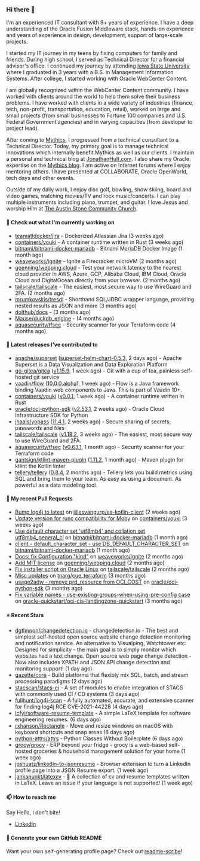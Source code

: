 ### Hi there 👋

I'm an experienced IT consultant with 9+ years of experience. I have a deep understanding of the Oracle Fusion Middleware stack, hands-on experience and years of experience in design, development, support of large-scale projects.

I started my IT journey in my teens by fixing computers for family and friends. During high school, I served as Technical Director for a financial advisor's office. I continued my journey by attending [Iowa State University](iastate.edu) where I graduated in 3 years with a B.S. in Management Information Systems. After college, I started working with Oracle WebCenter Content.

I am globally recognized within the WebCenter Content community. I have worked with clients around the world to help them solve their business problems. I have worked with clients in a wide variety of industries (finance, tech, non-profit, transportation, education, retail), worked on large and small projects (from small businesses to Fortune 100 companies and U.S. Federal Government agencies) and in varying capacities (from developer to project lead).

After coming to [Mythics](https://www.mythics.com/), I progressed from a technical consultant to a Technical Director. Today, my primary goal is to manage technical innovations which internally benefit Mythics as well as our clients. I maintain a personal and technical blog at [JonathanHult.com](https://jonathanhult.com). I also share my Oracle expertise on the [Mythics blog](https://www.mythics.com/about/blog/). I am active on Internet forums where I enjoy mentoring others. I have presented at COLLABORATE, Oracle OpenWorld, tech days and other events.

Outside of my daily work, I enjoy disc golf, bowling, snow skiing, board and video games, watching movies/TV and rock music/concerts. I can play multiple instruments including piano, trumpet, and guitar. I love Jesus and worship Him at [The Austin Stone Community Church](https://austinstone.org/).

#### 👷 Check out what I'm currently working on

- [teamatldocker/jira](https://github.com/teamatldocker/jira) - Dockerized Atlassian Jira (3 weeks ago)
- [containers/youki](https://github.com/containers/youki) - A container runtime written in Rust (3 weeks ago)
- [bitnami/bitnami-docker-mariadb](https://github.com/bitnami/bitnami-docker-mariadb) - Bitnami MariaDB Docker Image (1 month ago)
- [weaveworks/ignite](https://github.com/weaveworks/ignite) - Ignite a Firecracker microVM (2 months ago)
- [goenning/webping.cloud](https://github.com/goenning/webping.cloud) - Test your network latency to the nearest cloud provider in AWS, Azure, GCP, Alibaba Cloud, IBM Cloud, Oracle Cloud and DigitalOcean directly from your browser. (2 months ago)
- [tailscale/tailscale](https://github.com/tailscale/tailscale) - The easiest, most secure way to use WireGuard and 2FA. (2 months ago)
- [mrumkovskis/tresql](https://github.com/mrumkovskis/tresql) - Shorthand SQL/JDBC wrapper language, providing nested results as JSON and more (3 months ago)
- [dolthub/docs](https://github.com/dolthub/docs) -  (3 months ago)
- [Mause/duckdb_engine](https://github.com/Mause/duckdb_engine) -  (4 months ago)
- [aquasecurity/tfsec](https://github.com/aquasecurity/tfsec) - Security scanner for your Terraform code (4 months ago)

#### 🔭 Latest releases I've contributed to

- [apache/superset](https://github.com/apache/superset) ([superset-helm-chart-0.5.3](https://github.com/apache/superset/releases/tag/superset-helm-chart-0.5.3), 2 days ago) - Apache Superset is a Data Visualization and Data Exploration Platform
- [go-gitea/gitea](https://github.com/go-gitea/gitea) ([v1.15.9](https://github.com/go-gitea/gitea/releases/tag/v1.15.9), 1 week ago) - Git with a cup of tea, painless self-hosted git service
- [vaadin/flow](https://github.com/vaadin/flow) ([10.0.0.alpha1](https://github.com/vaadin/flow/releases/tag/10.0.0.alpha1), 1 week ago) - Flow is a Java framework binding Vaadin web components to Java. This is part of Vaadin 10&#43;.
- [containers/youki](https://github.com/containers/youki) ([v0.0.1](https://github.com/containers/youki/releases/tag/v0.0.1), 1 week ago) - A container runtime written in Rust
- [oracle/oci-python-sdk](https://github.com/oracle/oci-python-sdk) ([v2.53.1](https://github.com/oracle/oci-python-sdk/releases/tag/v2.53.1), 2 weeks ago) - Oracle Cloud Infrastructure SDK for Python
- [jhaals/yopass](https://github.com/jhaals/yopass) ([11.4.1](https://github.com/jhaals/yopass/releases/tag/11.4.1), 2 weeks ago) - Secure sharing of secrets, passwords and files 
- [tailscale/tailscale](https://github.com/tailscale/tailscale) ([v1.18.2](https://github.com/tailscale/tailscale/releases/tag/v1.18.2), 3 weeks ago) - The easiest, most secure way to use WireGuard and 2FA.
- [aquasecurity/tfsec](https://github.com/aquasecurity/tfsec) ([v0.63.1](https://github.com/aquasecurity/tfsec/releases/tag/v0.63.1), 1 month ago) - Security scanner for your Terraform code
- [gantsign/ktlint-maven-plugin](https://github.com/gantsign/ktlint-maven-plugin) ([1.11.2](https://github.com/gantsign/ktlint-maven-plugin/releases/tag/1.11.2), 1 month ago) - Maven plugin for ktlint the Kotlin linter
- [tellery/tellery](https://github.com/tellery/tellery) ([0.8.4](https://github.com/tellery/tellery/releases/tag/0.8.4), 2 months ago) - Tellery lets you build metrics using SQL and bring them to your team. As easy as using a document. As powerful as a data modeling tool.

#### 🔨 My recent Pull Requests

- [Bump log4j to latest](https://github.com/jillesvangurp/es-kotlin-client/pull/76) on [jillesvangurp/es-kotlin-client](https://github.com/jillesvangurp/es-kotlin-client) (2 weeks ago)
- [Update version for runc compatibility for Moby](https://github.com/containers/youki/pull/530) on [containers/youki](https://github.com/containers/youki) (3 weeks ago)
- [Use default character set &#39;utf8mb4&#39; and collation set utf8mb4_general_ci](https://github.com/bitnami/bitnami-docker-mariadb/pull/255) on [bitnami/bitnami-docker-mariadb](https://github.com/bitnami/bitnami-docker-mariadb) (1 month ago)
- [client - default_character_set - use DB_DEFAULT_CHARACTER_SET](https://github.com/bitnami/bitnami-docker-mariadb/pull/254) on [bitnami/bitnami-docker-mariadb](https://github.com/bitnami/bitnami-docker-mariadb) (1 month ago)
- [Docs: fix Configuration &#34;kind&#34;](https://github.com/weaveworks/ignite/pull/877) on [weaveworks/ignite](https://github.com/weaveworks/ignite) (2 months ago)
- [Add MIT license](https://github.com/goenning/webping.cloud/pull/10) on [goenning/webping.cloud](https://github.com/goenning/webping.cloud) (2 months ago)
- [Fix installer script on Oracle Linux](https://github.com/tailscale/tailscale/pull/3146) on [tailscale/tailscale](https://github.com/tailscale/tailscale) (2 months ago)
- [Misc updates](https://github.com/tnarg/cue_terraform/pull/1) on [tnarg/cue_terraform](https://github.com/tnarg/cue_terraform) (3 months ago)
- [usage2adw - remove prd_resource from OCI_COST](https://github.com/oracle/oci-python-sdk/pull/389) on [oracle/oci-python-sdk](https://github.com/oracle/oci-python-sdk) (3 months ago)
- [Fix variable names - use-existing-groups-when-using-pre-config case](https://github.com/oracle-quickstart/oci-cis-landingzone-quickstart/pull/32) on [oracle-quickstart/oci-cis-landingzone-quickstart](https://github.com/oracle-quickstart/oci-cis-landingzone-quickstart) (3 months ago)

#### ⭐ Recent Stars

- [dgtlmoon/changedetection.io](https://github.com/dgtlmoon/changedetection.io) - changedetection.io - The best and simplest self-hosted open source website change detection monitoring and notification service. An alternative to Visualping, Watchtower etc. Designed for simplicity - the main goal is to simply monitor which websites had a text change. Open source web page change detection - Now also includes XPATH and JSON API change detection and monitoring support! (1 day ago)
- [gazette/core](https://github.com/gazette/core) - Build platforms that flexibly mix SQL, batch, and stream processing paradigms (2 days ago)
- [stacscan/stacs-ci](https://github.com/stacscan/stacs-ci) - A set of modules to enable integration of STACS with commonly used CI / CD systems (3 days ago)
- [fullhunt/log4j-scan](https://github.com/fullhunt/log4j-scan) - A fully automated, accurate, and extensive scanner for finding log4j RCE CVE-2021-44228  (4 days ago)
- [lcfyi/software-resume-template](https://github.com/lcfyi/software-resume-template) - A simple LaTeX template for software engineering resumes.  (6 days ago)
- [rxhanson/Rectangle](https://github.com/rxhanson/Rectangle) - Move and resize windows on macOS with keyboard shortcuts and snap areas (6 days ago)
- [python-attrs/attrs](https://github.com/python-attrs/attrs) - Python Classes Without Boilerplate (6 days ago)
- [grocy/grocy](https://github.com/grocy/grocy) - ERP beyond your fridge - grocy is a web-based self-hosted groceries &amp; household management solution for your home (1 week ago)
- [joshuatz/linkedin-to-jsonresume](https://github.com/joshuatz/linkedin-to-jsonresume) - Browser extension to turn a LinkedIn profile page into a JSON Resume export. (1 week ago)
- [jankapunkt/latexcv](https://github.com/jankapunkt/latexcv) - :necktie: A collection of cv and resume templates written in LaTeX. Leave an issue if your language is not supported! (1 week ago)

#### 📫 How to reach me

Say Hello, I don't bite!

- [LinkedIn](https://www.linkedin.com/in/jonathanhult)

#### 📖 Generate your own GitHub README

Want your own self-generating profile page? Check out [readme-scribe](https://github.com/muesli/readme-scribe)!
